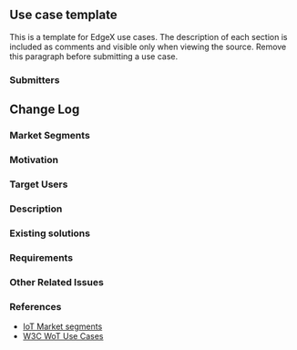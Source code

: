 ## Use case template <!-- Replace with use case title -->
This is a template for EdgeX use cases. The description of each section is included as comments and visible only when viewing the source. Remove this paragraph before submitting a use case.

### Submitters
<!-- List use case submitters

Format:
- Name (Organization)
-->

## Change Log
<!-- List the changes to the document, incl. state, date, and PR URL.
State is one of: approved, amended, deprecated
Date is an ISO 8601 (YYYY-MM-DD) string.
PR is the pull request that submitted the change, including information such as the diff, contributors, and reviewers.

E.g.:
- [accepted](URL of PR) (2022-04-01)
- [amended](URL of PR) (2022-05-01)
-->

### Market Segments
<!-- What IoT market segments does this use case address? 
Examples are:
- Home (home automation, home improvement, energy efficiency)
- Lifestyle (wearable computing, entertainment and music, family, leisure, pets, toys, drones)
- Health (fitness, monitoring, measurement, diagnosis, surgery, patience care)
- Mobility (connected cars, eBikes, aerospace & airports, marine, rail & stations, automotive, traffic)
- Retail (stores, shops, convenience)
- Energy (transmission & distribution, fossil, nuclear, alternative)
- Cities (infrastructure, water & wastewater, HVAC, lighting, security, life safety)
- Manufacturing (mining, oil & gas, production, supply chain)
- Public & Services (schools, universities, government, banking, insurance, administration, commercial services)
- Other (environment, military, agriculture, hospitality)

Reference and more details: https://iot-analytics.com/iot-market-segments-analysis/

Name both the category and industry, e.g.:
- Retail (stores, convenience)
-->

### Motivation
<!-- Summarize the problems that are solved by the use case and why they are important in the relevant domain -->

### Target Users
<!-- List all stakeholders that are involved in the use case. Examples are:
- Device Manufacturer
- Device Owner
- Device User
- Device Maintainer
- Cloud Provider
- Service Provider
- Network Operator
- Software Developer
- Software Deployer
- Software Integrator
-->

### Description
<!-- Provide the description of the use case from target users' perspective -->

### Existing solutions
<!-- How is the given use case currently implemented in the industry? List and describe each approach. Highlight possible gaps. -->

### Requirements
<!-- Provide a list of (non-)functional requirements that aren't addressed by EdgeX with references to corresponding feature request Github issues.
Include security and privacy requirements that are specific to the given domain.

Format:
- Feature request issue title ([repo#issue-num](URL))
-->

### Other Related Issues
<!-- List any reported issues that are relevant and useful to support this use case but aren't feature requests mapped to requirements. 

Format:
- Issue title ([repo#issue-num](URL)): description of the relevance
-->

### References
<!-- List additional references -->
- [IoT Market segments](https://iot-analytics.com/iot-market-segments-analysis/)
- [W3C WoT Use Cases](https://www.w3.org/TR/wot-usecases)
